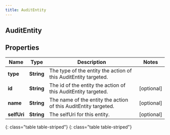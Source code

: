 ```yaml
---
title: AuditEntity
---
```

## AuditEntity


## Properties

| Name | Type | Description | Notes |
| ------------ | ------------- | ------------- | ------------- |
| **type** | **String** | The type of the entity the action of this AuditEntity targeted. |  |
| **id** | **String** | The id of the entity the action of this AuditEntity targeted. |  [optional] |
| **name** | **String** | The name of the entity the action of this AuditEntity targeted. |  [optional] |
| **selfUri** | **String** | The selfUri for this entity. |  [optional] |
{: class="table table-striped"}
{: class="table table-striped"}


